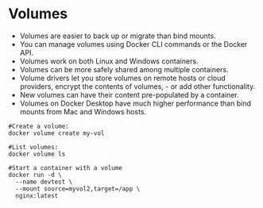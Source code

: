 # Volumes

- Volumes are easier to back up or migrate than bind mounts.
- You can manage volumes using Docker CLI commands or the Docker API.
- Volumes work on both Linux and Windows containers.
- Volumes can be more safely shared among multiple containers.
- Volume drivers let you store volumes on remote hosts or cloud providers, encrypt the contents of volumes, - or add other functionality.
- New volumes can have their content pre-populated by a container.
- Volumes on Docker Desktop have much higher performance than bind mounts from Mac and Windows hosts.


```
#Create a volume:
docker volume create my-vol
```


```
#List volumes:
docker volume ls
```

```
#Start a container with a volume
docker run -d \
  --name devtest \
  --mount source=myvol2,target=/app \
  nginx:latest
```